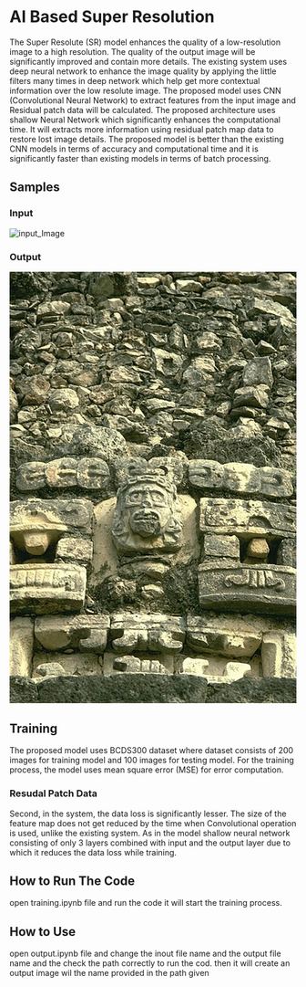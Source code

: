 # AI Based Super Resolution

The Super Resolute (SR) model enhances the
quality of a low-resolution image to a high
resolution. The quality of the output image will
be significantly improved and contain more
details. The existing system uses deep neural
network to enhance the image quality by
applying the little filters many times in deep
network which help get more contextual
information over the low resolute image. The
proposed model uses CNN (Convolutional
Neural Network) to extract features from the
input image and Residual patch data will be
calculated. The proposed architecture uses
shallow Neural Network which significantly
enhances the computational time. It will extracts
more information using residual patch map data
to restore lost image details. The proposed
model is better than the existing CNN models in
terms of accuracy and computational time and it
is significantly faster than existing models in
terms of batch processing.

## Samples
### Input
![input_Image](/model/3309.jpg "Input Image")
### Output
![Output_image](/model/output_filename_33039.jpg "Output Image")

## Training
The proposed model uses BCDS300 dataset
where dataset consists of 200 images for training
model and 100 images for testing model. For the
training process, the model uses mean square
error (MSE) for error computation.

### Resudal  Patch Data
Second, in the system, the data loss is
significantly lesser. The size of the feature map
does not get reduced by the time when
Convolutional operation is used, unlike the
existing system. As in the model shallow neural
network consisting of only 3 layers combined
with input and the output layer due to which it
reduces the data loss while training.

## How to Run The Code
open training.ipynb file and run the code it will start the training process.

## How to Use
open output.ipynb file and change the inout file name and the output file name and the check the path correctly to run the cod.
then it will create an output image wil the name provided in the path given

